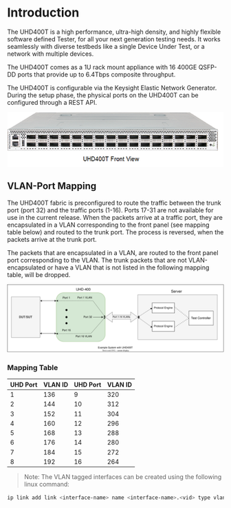 # Introduction

The UHD400T is a high performance, ultra-high density, and highly flexible software defined Tester, for all your next
generation testing needs. It works seamlessly with diverse testbeds like a single Device Under Test, or a network
with multiple devices.

The UHD400T comes as a 1U rack mount appliance with 16 400GE QSFP-DD ports that provide up to 6.4Tbps
composite throughput.

The UHD400T is configurable via the Keysight Elastic Network Generator. During the setup phase, the physical ports
on the UHD400T can be configured through a REST API.

![UHD](res/UHD400T_front_view.png "UHD400T front view")

## VLAN-Port Mapping

The UHD400T fabric is preconfigured to route the traffic between the trunk port (port 32) and the traffic ports (1-16).
Ports 17-31 are not available for use in the current release.
When the packets arrive at a traffic port, they are encapsulated in a VLAN corresponding to the front panel (see mapping table below) and routed to the trunk port. The process is reversed, when the packets arrive at the trunk port.

The packets that are encapsulated in a VLAN, are routed to the front panel port corresponding to the VLAN.
The trunk packets that are not VLAN-encapsulated or have a VLAN that is not listed in the following mapping table, will be dropped.

![UHD400T](res/system-with-UHD400T.drawio.svg "Example System with UHD400T")

### Mapping Table

| UHD Port | VLAN ID    | UHD Port   | VLAN ID    |
|:---      |:---        |:---        |:---        |
| 1        | 136        |   9        |   320      |
| 2        |  144       |   10       |    312     |
| 3        |  152       |   11       |   304      |
| 4        |   160      |   12       |   296      |
| 5        |   168      |   13       |   288      |
| 6        |  176       |  14        |   280      |
| 7        |   184      |   15       |   272      |
| 8        |    192     |   16       |   264      |

>Note:
The VLAN tagged interfaces can be created using the following linux command:

```bash
ip link add link <interface-name> name <interface-name>.<vid> type vlan id <vid>
```
